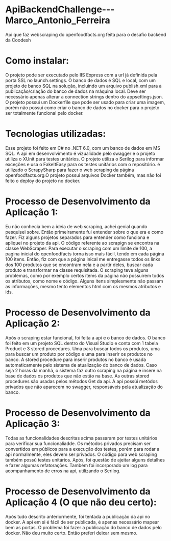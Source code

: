 # ApiBackendChallenge---Marco_Antonio_Ferreira
Api que faz webscraping do openfoodfacts.org feita para o desafio backend da Coodesh

# Como instalar: 
O projeto pode ser executado pelo IIS Express com a url já definida pela porta SSL no launch.settings. O banco de dados é SQL e local, com um projeto 
de banco SQL na solução, incluíndo um arquivo publish.xml para a publicação/criação do banco de dados na máquina local. Deve ser necessário apenas alterar a 
connection strings dentro do appsettings.json. O projeto possui um Dockerfile que pode ser usado para criar uma imagem, porém não possui como criar 
o banco de dados no docker para o projeto ser totalmente funcional pelo docker.

# Tecnologias utilizadas:
Esse projeto foi feito em C# no .NET 6.0, com um banco de dados em MS SQL. A api em desenvolvimento é vizualidade pelo swagger e o projeto utiliza 
o XUnit para testes unitários. O projeto utiliza o Serilog para informar exceções e usa o FakeItEasy para os testes unitários com o repositório.
é utilizado o ScrapySharp para fazer o web scraping da página openfoodfacts.org.O projeto possui arquivos Docker também, mas não foi feito o 
deploy do projeto no docker.

# Processo de Desenvolvimento da Aplicação 1:
Eu não conhecia bem a ideia de web scraping, achei genial quando pesquisei sobre. Então primeiramente fui entender sobre o que era e como fazer.
Fiz alguns projetos separados para entender como funciona e apliquei no projeto da api. O código referente ao scrapign se encontra na classe WebScraper.
Para executar o scraping com um limite de 100, a pagina inicial do openfoodfacts torna isso mais fácil, tendo em cada página 100 itens. Então,
fiz com que a página inical me entregasse todos os links dos 100 produtos que se encontram nela e a partir deles, buscar cada produto e 
transformar na classe requisitada. O scraping teve alguns problemas, como por exemplo certos items da página não possuírem todos os atributos, como nome e código.
Alguns itens simplesmente não passam as informações, mesmo tento elementos html com os mesmos atributos e ids.  

# Processo de Desenvolvimento da Aplicação 2:
Após o scraping estar funcional, foi feita a api e o banco de dados. O banco foi feito em um projeto SQL dentro do Visual Studio e conta com 1 tabela Product 
e 3 stored procedures. Uma para buscar todos os produtos, uma para buscar um produto por código e uma para inserir os produtos no banco. A stored procedure para inserir 
produtos no banco é usada automaticamente pelo sistema de atualização do banco de dados. Caso seja 2 horas da manhã, o sistema faz outro scraping na página e insere na
base de dados os produtos que não estão na base. As outras stored procedures são usadas pelos métodos Get da api. A api possúi metódos privados que não aparecem no swagger,
responsáveis pela atualização do banco. 

# Processo de Desenvolvimento da Aplicação 3:
Todas as funcionalidades descritas acima passaram por testes unitários para verificar sua funcionaliadde. Os métodos privados precisam ser convertidos em públicos 
para a execução dos testes, porém para rodar a api normalmente, eles devem ser privados. O código para web scraping também possú testes unitários. Após, foi questão de ajeitar 
alguns detalhes e fazer algumas refatorações. Também foi incorporado um log para acompanhamento de erros na api, utilizando o Serilog.

# Processo de Desenvolvimento da Aplicação 4 (O que não deu certo):
Após tudo descrito anteriormente, foi tentada a publicação da api no docker. A api em si é fácil de ser publicada, é apenas necessário mapear bem as portas. O problema foi 
fazer a publicação do banco de dados pelo docker. Não deu muito certo. Então preferi deixar sem mesmo. 



